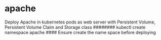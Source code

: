 # apache
Deploy Apache in kubernetes pods as web server with Persistent Volume, Persistent Volume Claim and Storage class ########
kubectl create namespace apache #### Ensure create the name space before deploying
